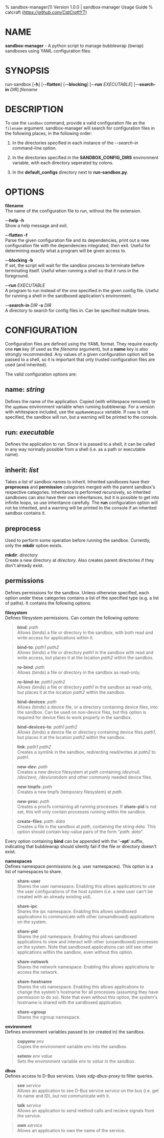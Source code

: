 % sandbox-manager(1) Version 1.0.0 | sandbox-manager Usage Guide
% catcraft (*https://github.com/CatCraftYT*)

# NAME
**sandbox-manager** - A python script to manage bubblewrap (bwrap) sandboxes using YAML configuration files.

# SYNOPSIS
run-sandbox [**-h**] [**\--flatten**] [**\--blocking**] [**\--run** *EXECUTABLE*] [**\--search-in** *DIR*] *filename*

# DESCRIPTION
To use the `sandbox` command, provide a valid configuration file as the `filename` argument. sandbox-manager will search for configuration files in the following places, in the following order:

1. In the directories specified in each instance of the *--search-in* command-line option.

2. In the directories specified in the **SANDBOX_CONFIG_DIRS** environment variable, with each directory seperated by colons.

3. In the **default_configs** directory next to **run-sandbox.py**.

# OPTIONS
**filename**  
The name of the configuration file to run, without the file extension.

**--help -h**  
Show a help message and exit.

**--flatten -f**  
Parse the given configuration file and its dependencies, print out a new configuration file with the dependencies integrated, then exit. Useful for determining exactly what a program will be given access to.

**--blocking -b**  
If set, the script will wait for the sandbox process to terminate before terminating itself. Useful when running a shell so that it runs in the foreground.

**--run** *EXECUTABLE*  
A program to run instead of the one specified in the given config file. Useful for running a shell in the sandboxed application's environment.

**--search-in** *DIR* **-s** *DIR*  
A directory to search for config files in. Can be specified multiple times.

# CONFIGURATION
Configuration files are defined using the YAML format. They require exactly one **run** key (if used as the *filename* argument), but a **name** key is also strongly recommended. Any values of a given configuration option will be passed to a shell, so it is important that only trusted configuration files are used (and inherited).

The valid configuration options are:

## **name**: *string*
Defines the name of the application. Copied (with whitespace removed) to the `appName` environment variable when running bubblewrap. For a version with whitespace included, use the `appNameWspace` variable. If `name` is not specified, the sandbox will run, but a warning will be printed to the console.

## **run**: *executable*
Defines the application to run. Since it is passed to a shell, it can be called in any way normally possible from a shell (i.e. as a path or executable name).

## **inherit**: *list*
Takes a list of sandbox names to inherit. Inherited sandboxes have their **preprocess** and **permission** categories merged with the parent sandbox's respective categories. Inheritance is performed recursively, so inherited sandboxes can also have their own inheritances, but it is possible to get into infinite loops, so use inheritance carefully. The **run** configuration option will not be inherited, and a warning will be printed to the console if an inherited sandbox contains it.

## **preprocess**
Used to perform some operation before running the sandbox. Currently, only the **mkdir** option exists.

**mkdir**: *directory*  
Create a new directory at *directory*. Also creates parent directories if they don't already exist.

## **permissions**
Defines permissions for the sandbox. Unless otherwise specified, each option under these categories contains a list of the specified type (e.g. a list of paths). It contains the following options:

**filesystem**  
Defines filesystem permissions. Can contain the following options:

> **bind**: *path*  
> Allows (binds) a file or directory in the sandbox, with both read and write access for applications within it.

> **bind-to**: *path1* *path2*  
> Allows (binds) a file or directory *path1* in the sandbox with read and write access, but places it at the location *path2* within the sandbox.

> **ro-bind**: *path*  
> Allows (binds) a file or directory in the sandbox as read-only.

> **ro-bind-to**: *path1* *path2*  
> Allows (binds) a file or directory *path1* in the sandbox as read-only, but places it at the location *path2* within the sandbox.

> **bind-devices**: *path*  
> Allows (binds) a device file, or a directory containing device files, into the sandbox. Can be used on non-device files, but this option is required for device files to work properly in the sandbox.

> **bind-devices-to**: *path1* *path2*  
> Allows (binds) a device file or directory containing device files *path1*, but places it at the location *path2* within the sandbox.

> **link**: *path1* *path2*  
> Creates a symlink in the sandbox, redirecting read/writes at *path2* to *path1*.

> **new-dev**: *path*  
> Creates a new device filesystem at *path* containing */dev/null*, */dev/zero*, */dev/urandom* and other commonly needed device files.

> **new-tmpfs**: *path*  
> Creates a new tmpfs (temporary filesystem) at *path*.

> **new-proc**: *path*  
> Creates a procfs containing all running processes. If **share-pid** is not set, this will only contain processes running within the sandbox.

> **create-files**: *path*: *data*  
> Creates a file in the sandbox at *path*, containing the string *data*. This option should contain key-value pairs of the form "*path*: *data*".

Every option containing **bind** can be appended with the '**-opt**' suffix, indicating that bubblewrap should silently fail if the file or directory doesn't exist.

**namespaces**  
Defines namespace permissions (e.g. user namespaces). This option is a list of namespaces to share.

> **share-user**  
> Shares the user namespace. Enabling this allows applications to use the user configurations of the host system (i.e. a new user can't be created with an already existing uid).

> **share-ipc**  
> Shares the ipc namespace. Enabling this allows sandboxed applications to communicate with other (unsandboxed) applications on the system.

> **share-pid**  
> Shares the pid namespace. Enabling this allows sandboxed applications to view and interact with other (unsandboxed) processes on the system. Note that sandboxed applications can still see other applications within the sandbox, even without this option.

> **share-network**  
> Shares the network namespace. Enabling this allows applications to access the network.

> **share-hostname**  
> Shares the uts namespace. Enabling this allows applications to change the system's hostname for all processes (assuming they have permission to do so). Note that even without this option, the system's hostname is shared with the sandboxed application.

> **share-cgroup**  
> Shares the cgroup namespace.

**environment**  
Defines environment variables passed to (or created in) the sandbox.

> **copyenv** *env*  
> Copies the environment variable *env* into the sandbox.

> **setenv** *env* *value*  
> Sets the environment variable *env* to *value* in the sandbox.

**dbus**  
Defines access to D-Bus services. Uses *xdg-dbus-proxy* to filter queries.

> **see** *service*  
> Allows an application to see D-Bus service *service* on the bus (i.e. get its name and ID), but not communicate with it.

> **talk** *service*  
> Allows an application to send method calls and recieve signals from the service.

> **own** *service*  
> Allows an application to own the name of the service.

